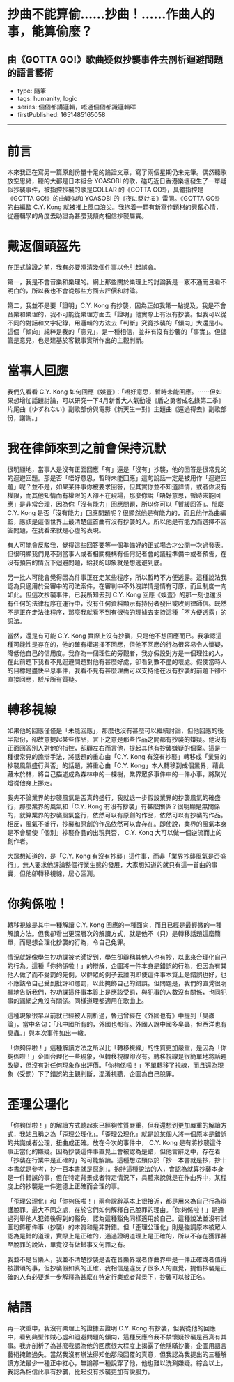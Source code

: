 # 抄曲不能算偷……抄曲！……作曲人的事，能算偷麼？

## 由《GOTTA GO!》歌曲疑似抄襲事件去剖析迴避問題的語言藝術

- type: 隨筆
- tags: humanity, logic
- series: 個個都講邏輯，唔通個個都識邏輯咩
- firstPublished: 1651485165058

---

# 前言

本來我正在寫另一篇原創份量十足的論證文章，寫了兩個星期仍未完筆。偶然聽歌放空思緒，聽的大都是日本組合 YOASOBI 的歌，碰巧近日香港樂壇發生了一單疑似抄襲事件，被指控抄襲的歌是COLLAR 的《GOTTA GO!》，具體指控是《GOTTA GO!》的曲疑似和 YOASOBI 的《夜に駆ける》雷同。《GOTTA GO!》的曲編監 C.Y. Kong 就被推上風口浪尖。我抱着一顆有新寫作題材的興奮心情，從邏輯學的角度去助證為甚麼我傾向相信抄襲屬實。

# 戴返個頭盔先

在正式論證之前，我有必要澄清幾個件事以免引起誤會。

第一，我是不會音樂和樂理的。網上那些關於樂理上的討論我是一竅不通而且看不明白的，所以我也不會從那些方面去評價和討論。

第二，我並不是要「證明」C.Y. Kong 有抄襲，因為正如我第一點提及，我是不會音樂和樂理的，我不可能從樂理方面去「證明」他實際上有沒有抄襲。但我可以從不同的對話和文字紀錄，用邏輯的方法去「判斷」究竟抄襲的「傾向」大還是小。這個「傾向」純粹是我的「意見」，是一種相信，並非有沒有抄襲的「事實」。但儘管是意見，也是建基於客觀事實所作出的主觀判斷。

# 當事人回應

我們先看看 C.Y. Kong 如何回應《娛壹》：「唔好意思，暫時未能回應。⋯⋯但如果想增加話題討論，可以研究一下4月新番大人氣動漫《盾之勇者成名錄第二季》片尾曲《ゆずれない》副歌部份與電影《新天生一對》主題曲《還過得去》副歌部份，謝謝。」

# 我在律師來到之前會保持沉默

很明顯地，當事人是沒有正面回應「有」還是「沒有」抄襲，他的回答是很常見的的迴避回題。那是否「唔好意思，暫時未能回應」這句說話一定是被用作「迴避回題」呢？並不是，如果某件事你被要求回答，但其實你並不知道詳情，或者你沒有權限，而其他知情而有權限的人卻不在現場，那麼你說「唔好意思，暫時未能回應」是非常合理，因為你「沒有能力」回應問題，所以你可以「暫緩回答」。那麼 C.Y. Kong 是否「沒有能力」回應問題呢？很顯然他是有能力的，而且他作為曲編監，應該是這個世界上最清楚這首曲有沒有抄襲的人，所以他是有能力而選擇不回答問題，在我看來就是心虛的表現。

有人可能會反駁我，覺得這些回答要等一個準備好的正式場合才公開一次過發表。但很明顯我們見不到當事人或者相關機構有任何記者會的議程準備中或者預告，在沒有預告的情況下迴避問題，給我的印象就是想逃避到底。

另一批人可能會覺得因為件事正在走某些程序，所以暫時不方便透露。這種說法我認為只適用於受審中的司法案件，在審判中不外洩詳情是情有可原，而且制度一向如此。但這次抄襲事件，已我所知去到 C.Y. Kong 回應《娛壹》的那一刻也還沒有任何的法律程序在運行中，沒有任何資料顯示有持份者發出或收到律師信。既然不是正在走法律程序，那麼我就看不到有很強的理據去支持這種「不方便透露」的說法。

當然，還是有可能 C.Y. Kong 實際上沒有抄襲，只是他不想回應而已。我承認這種可能性是存在的，他的確有權選擇不回應，但他不回應的行為很容易令人懷疑，降低他自己的信用度。我作為一個理性的旁觀者，我亦假設對方是一個理性的人，在此前題下我看不見迴避問題對他有甚麼好處，卻看到數不盡的壞處。假使當時人的目標是盡快平息事件，我看不見有甚麼理由可以支持他在沒有抄襲的前題下卻不直接回應，駁斥所有質疑。

# 轉移視線

如果他的回應僅僅是「未能回應」，那麼也沒有甚麼可以繼續討論，但他回應的後半部份，卻故意提起某些作品，言下之意是那些作品之間都有抄襲的嫌疑。他沒有正面回答別人對他的指控，卻顧左右而言他，提起其他有抄襲嫌疑的個案。這是一種很常見的詭辯手法，將話題的重心由「C.Y. Kong 有沒有抄襲」轉移成「業界的抄襲風氣盛行與否」的話題，將重心由「C.Y. Kong」本人轉移到成個業界，藉此藏木於林，將自己描述成為森林中的一棵樹，業界眾多事件中的一件小事，將聚光燈從他身上挪走。

我先不論業界的抄襲風氣是否真的盛行，我就退一步假設業界的抄襲風氣的確盛行，那麼業界的風氣和「C.Y. Kong 有沒有抄襲」有甚麼關係？很明顯是無關係的，就算業界的抄襲風氣盛行，依然可以有原創的作品，依然可以有抄襲的作品。相反，風氣不盛行，抄襲和原創的作品依然可以會存在。即使說，業界的風氣本身是不會驅使「個別」抄襲作品的出現與否， C.Y. Kong 大可以做一個逆流而上的創作者。

大眾想知道的，是「C.Y. Kong 有沒有抄襲」這件事，而非「業界抄襲風氣是否盛行」。無人要求他評論整個行業生態的發展，大家想知道的就只有這一首曲的事實，但他卻轉移視線，居心叵測。

# 你夠係啦！

轉移視線是其中一種解讀 C.Y. Kong 回應的一種面向，而且已經是最輕微的一種解讀方法。但我卻看出更深層次的解讀方式，就是他不（只）是轉移話題這麼簡單，而是想合理化抄襲的行為，令自己免罪。

情況就好像學生抄功課被老師捉到，學生卻辯稱其他人也有抄，以此來合理化自己的行為。這種「你夠係啦！」的辯解，企圖將一件本身是錯誤的行為，但因為有其他人做了而不受罰的先例，以群眾的例子去證明即使這件事本質上是錯誤也好，也不應該令自己受到批評和懲罰，以此掩飾自己的錯誤。但問題是，我們的直覺很明顯地告訴我們，抄功課這件事本質上是應該受罰，與犯事的人數沒有關係，也同犯事的漏網之魚沒有關係。同樣道理都適用在歌曲上。

這種現象很早以前就已經被人剖析過，魯迅曾經在《外國也有》中提到「臭蟲論」，當中名句：「凡中國所有的，外國也都有。外國人說中國多臭蟲，但西洋也有臭蟲。」與本次事件如出一轍。

「你夠係啦！」這種解讀方法之所以比「轉移視線」的性質更加嚴重，是因為「你夠係啦！」企圖合理化一些現象，但轉移視線卻沒有。轉移視線是很簡單地將話題改變，但沒有對任何現象作出評價。「你夠係啦！」不單轉移了視線，而且還為現象（受罰）下了錯誤的主觀判斷，混淆視聽，企圖為自己脫罪。

# 歪理公理化

「你夠係啦！」的解讀方式聽起來已經夠性質嚴重，但我還想到更加嚴重的解讀方式，我姑且稱之為「歪理公理化」。「歪理公理化」就是說某個人將一個原本是錯誤的共識或者公理，扭曲成正確。放在今次的事件中， C.Y. Kong 是有將抄襲這件事正當化的嫌疑。因為抄襲這件事直覺上會被認為是錯，但他言辭之中，存在着「抄襲在行業中是正確的」的可能解讀。這種想法類似於「抄一本書就是抄，抄十本書就是參考，抄一百本書就是原創」。抱持這種說法的人，會認為就算抄襲本身是一件錯誤的事，但在特定背景或者特定情況下，具體來說就是在作曲界中，某程度上的抄襲是一件道德上正確而合理的事。

「歪理公理化」和「你夠係啦！」兩套說辭基本上很接近，都是用來為自己行為辯護脫罪。最大不同之處，在於它們如何解釋自己脫罪的理由。「你夠係啦！」是通過列舉他人犯錯後得到的豁免，認為這種豁免同樣適用於自己。這種說法並沒有試圖粉飾那件事（抄襲）的本質和是非對錯。但「歪理公理化」則是強調原本被眾人認為是錯的道理，實際上是正確的，通過證明道理上是正確的，所以不存在獲罪甚至脫罪的說法，畢竟沒有做錯事又何罪之有。

我並不是音樂人，我並不清楚抄襲是否在音樂界或者作曲界中是一件正確或者值得被讚頌的事，但抄襲假如真的正確，我相信是違反了很多人的直覺，提倡抄襲是正確的人有必要進一步解釋為甚麼在特定行業或者背景下，抄襲可以被正名。

# 結語

再一次重申，我沒有樂理上的證據去證明 C.Y. Kong 有抄襲，但我從他的回應中，看到典型作賊心虛和迴避問題的傾向，這種反應令我不禁懷疑抄襲是否真有其事。我亦剖析了為甚麼我認為他的回應很大程度上揭露了他隱瞞抄襲，企圖用語言藝術掩飾過失。當然我沒有辦法得知他那段回覆的真意，但我認為我提出的三種解讀方法最少一種正中紅心，無論那一種說穿了他，他也難以洗涮嫌疑。綜合以上，我認為相信此事有抄襲，比起沒有抄襲更加有說服力。